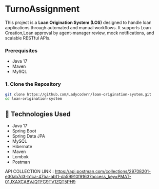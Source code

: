 # TurnoAssignment
This project is a **Loan Origination System (LOS)** designed to handle loan applications through automated and manual workflows. It supports Loan Creation,Loan approval by agent-manager review, mock notifications, and scalable RESTful APIs.

### Prerequisites

- Java 17
- Maven
- MySQL

### 1. Clone the Repository

```bash
git clone https://github.com/Ladycoderr/loan-origination-system.git
cd loan-origination-system
```
## 🚀 Technologies Used

- Java 17
- Spring Boot
- Spring Data JPA
- MySQL
- Hibernate
- Maven
- Lombok
- Postman

  
API COLLECTION LINK : https://api.postman.com/collections/29708201-e30ab7d3-b1ca-47ba-ab11-da59910f9163?access_key=PMAT-01JXAXCABVJQTFG9TV1ZQT5PH9







